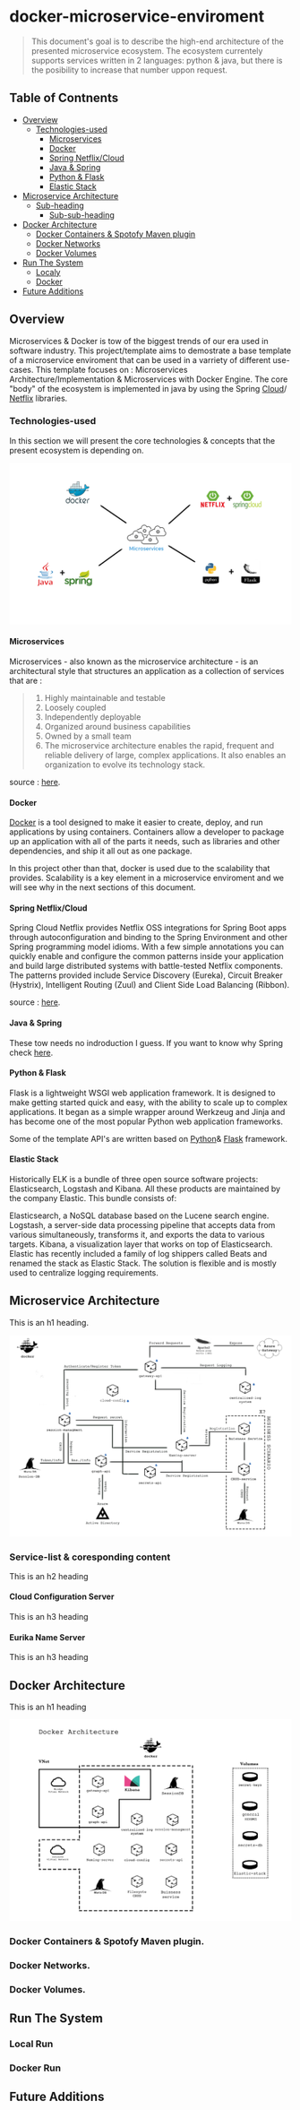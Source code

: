 # docker-microservice-enviroment

>This document's goal is to describe the high-end architecture of the presented microservice ecosystem. The ecosystem currentely supports services written in 2 languages: python & java, but there is the posibility to increase that number uppon request.

<!-- Table of Contetns -->
## Table of Contnents
- [Overview](#Overview)
  * [Technologies-used ](#technologies-used )
    + [Microservices](#microservices)
    + [Docker](#docker)
    + [Spring Netflix/Cloud](#spring-netflix/cloud)
    + [Java & Spring](#java-&-spring)
    + [Python & Flask](#python-&-flask)
    + [Elastic Stack](#elastic-stack)
- [Microservice Architecture](#microservice-architecture)
  * [Sub-heading](#sub-heading-1)
    + [Sub-sub-heading](#sub-sub-heading-1)
- [Docker Architecture](#docker-architecture)
  * [Docker Containers & Spotofy Maven plugin](#sub-heading-2)
  * [Docker Networks](#docker-networks)
  * [Docker Volumes](#docker-volumes)
- [Run The System](#run-the-system)
  * [Localy](#local-run)
  * [Docker](#docker-run)
- [Future Additions](#future-additions)

<!-- Overview -->
## Overview

Microservices & Docker is tow of the biggest trends of our era used in software industry. This project/template aims to demostrate a base template of a microservice enviroment that can be used in a varriety of different use-cases. This template focuses on :  Microservices Architecture/Implementation & Microservices with Docker Engine. The core "body" of the ecosystem is implemented in java by using the Spring [Cloud](https://spring.io/projects/spring-cloud)/[ Netflix](https://spring.io/projects/spring-cloud-netflix) libraries. 

### Technologies-used 

In this section we will present the core technologies & concepts that the present ecosystem is depending on.


![alt text][logo]

[logo]: ./img/technplogies.jpg "Logo Title Text 2"

#### Microservices
Microservices - also known as the microservice architecture - is an architectural style that structures an application as a collection of services that are :

>1. Highly maintainable and testable
>2. Loosely coupled
>3. Independently deployable
>4. Organized around business capabilities
>5. Owned by a small team
>6. The microservice architecture enables the rapid, frequent and reliable delivery of large, complex applications. It also enables an organization to evolve its   technology stack.

source : [here](https://microservices.io/).
#### Docker

[Docker](https://www.docker.com/) is a tool designed to make it easier to create, deploy, and run applications by using containers. Containers allow a developer to package up an application with all of the parts it needs, such as libraries and other dependencies, and ship it all out as one package. 

In this project other than that, docker is used due to the scalability that provides. Scalability is a key element in a microservice enviroment and we will see why in the next sections of this document.

#### Spring Netflix/Cloud

Spring Cloud Netflix provides Netflix OSS integrations for Spring Boot apps through autoconfiguration and binding to the Spring Environment and other Spring programming model idioms. With a few simple annotations you can quickly enable and configure the common patterns inside your application and build large distributed systems with battle-tested Netflix components. The patterns provided include Service Discovery (Eureka), Circuit Breaker (Hystrix), Intelligent Routing (Zuul) and Client Side Load Balancing (Ribbon).

source : [here](https://spring.io/projects/spring-cloud-netflix).

#### Java & Spring

These tow needs no indroduction I guess. If you want to know why Spring check [here](https://spring.io/why-spring).

#### Python & Flask

Flask is a lightweight WSGI web application framework. It is designed to make getting started quick and easy, with the ability to scale up to complex applications. It began as a simple wrapper around Werkzeug and Jinja and has become one of the most popular Python web application frameworks.

Some of the template API's are written based on [Python](https://www.python.org/)& [Flask](https://flask.palletsprojects.com/en/1.1.x/) framework. 

#### Elastic Stack
Historically ELK is a bundle of three open source software projects: Elasticsearch, Logstash and Kibana. All these products are maintained by the company Elastic. This bundle consists of:

Elasticsearch, a NoSQL database based on the Lucene search engine.
Logstash, a server-side data processing pipeline that accepts data from various simultaneously, transforms it, and exports the data to various targets.
Kibana, a visualization layer that works on top of Elasticsearch.
Elastic has recently included a family of log shippers called Beats and renamed the stack as Elastic Stack. The solution is flexible and is mostly used to centralize logging requirements.

<!-- Microservices Architecture Section -->
## Microservice Architecture 

This is an h1 heading.

![alt text][logo2]

[logo2]: ./img/Microservice-Ecosystem.jpg "Dockerized Microservices"

### Service-list & coresponding content

This is an h2 heading

#### Cloud Configuration Server
This is an h3 heading

#### Eurika Name Server
This is an h3 heading


<!-- Docker Architecture Section -->

## Docker Architecture 

This is an h1 heading

![alt text][logo3]

[logo3]: ./img/dockerrizing-microservices.jpg "Dockerized Microservices"

### Docker Containers & Spotofy Maven plugin.

### Docker Networks.

### Docker Volumes.

## Run The System

### Local Run

### Docker Run

## Future Additions
